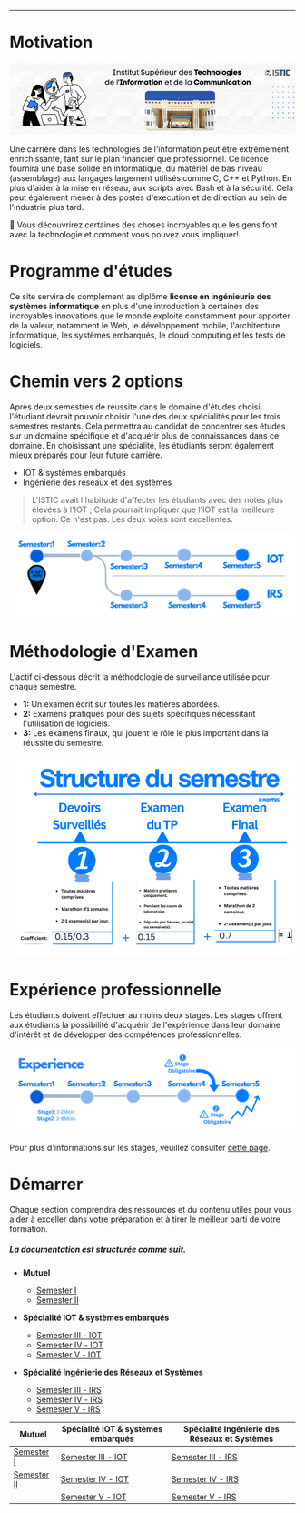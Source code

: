 
---

# Motivation

![BRANCH_INSIGHT](FrenchAssets/welcome.png)

Une carrière dans les technologies de l'information peut être extrêmement enrichissante, tant sur le plan financier que professionnel. Ce licence fournira une base solide en informatique, du matériel de bas niveau (assemblage) aux langages largement utilisés comme C, C++ et Python. En plus d'aider à la mise en réseau, aux scripts avec Bash et à la sécurité. Cela peut également mener à des postes d'execution et de direction au sein de l'industrie plus tard.


🎯 Vous découvrirez certaines des choses incroyables que les gens font avec la technologie et comment vous pouvez vous impliquer!

# Programme d'études
Ce site servira de complément au diplôme **license en ingénieurie des systèmes informatique** en plus d'une introduction à certaines des incroyables innovations que le monde exploite constamment pour apporter de la valeur, notamment le Web, le développement mobile, l'architecture informatique, les systèmes embarqués, le cloud computing et les tests de logiciels.

# Chemin vers 2 options
Après deux semestres de réussite dans le domaine d'études choisi, l'étudiant devrait pouvoir choisir l'une des deux spécialités pour les trois semestres restants. Cela permettra au candidat de concentrer ses études sur un domaine spécifique et d'acquérir plus de connaissances dans ce domaine. En choisissant une spécialité, les étudiants seront également mieux préparés pour leur future carrière.

- IOT & systèmes embarqués
- Ingénierie des réseaux et des systèmes

> L'ISTIC avait l'habitude d'affecter les étudiants avec des notes plus élevées à l'IOT ; Cela pourrait impliquer que l'IOT est la meilleure option. Ce n'est pas. Les deux voies sont excellentes.

![DesignsLoading](../images/edit0.png)

# Méthodologie d'Examen
L'actif ci-dessous décrit la méthodologie de surveillance utilisée pour chaque semestre.
- **1:** Un examen écrit sur toutes les matières abordées.
- **2:** Examens pratiques pour des sujets spécifiques nécessitant l'utilisation de logiciels.
- **3:** Les examens finaux, qui jouent le rôle le plus important dans la réussite du semestre.

![DesignsLoading](FrenchAssets/frstructure.png)

# Expérience professionnelle
Les étudiants doivent effectuer au moins deux stages. Les stages offrent aux étudiants la possibilité d'acquérir de l'expérience dans leur domaine d'intérêt et de développer des compétences professionnelles. 

![DesignsLoading](FrenchAssets/exp.png)

Pour plus d'informations sur les stages, veuillez consulter [cette page](fr/intern.md).

# Démarrer

Chaque section comprendra des ressources et du contenu utiles pour vous aider à exceller dans votre préparation et à tirer le meilleur parti de votre formation.

##### La documentation est structurée comme suit.
- **Mutuel**
  - [Semester Ⅰ](fr/Semester1/1.md )
  - [Semester Ⅱ](fr/Semester2/2.md)
 
- **Spécialité IOT & systèmes embarqués**
  - [Semester Ⅲ - IOT](fr/Semester3-IOT/3.md)
  - [Semester Ⅳ - IOT](fr/Semester4-IOT/4.md)
  - [Semester Ⅴ - IOT](fr/Semester5-IOT/5.md)
- **Spécialité Ingénierie des Réseaux et Systèmes** 
  - [Semester Ⅲ - IRS](fr/Semester3-IRS/3.md)
  - [Semester Ⅳ - IRS](fr/Semester4-IRS/4.md)
  - [Semester Ⅴ - IRS](fr/Semester5-IRS/5.md)

| Mutuel      | Spécialité IOT & systèmes embarqués |Spécialité Ingénierie des Réseaux et Systèmes |
| ----------- | ----------- |----------- |
| [Semester Ⅰ](fr/Semester1/1.md )|[Semester Ⅲ - IOT](fr/Semester3-IOT/3.md)|[Semester Ⅲ - IRS](fr/Semester3-IRS/3.md)|
| [Semester Ⅱ](fr/Semester2/2.md)        |[Semester Ⅳ - IOT](fr/Semester4-IOT/4.md)| [Semester Ⅳ - IRS](fr/Semester4-IRS/4.md)|
|         |[Semester Ⅴ - IOT](fr/Semester5-IOT/5.md)| [Semester Ⅴ - IRS](fr/Semester5-IRS/5.md) |






